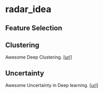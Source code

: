 # radar_idea
## Feature Selection

## Clustering
Awesome Deep Clustering. [[url]](https://github.com/zhoushengisnoob/DeepClustering)

## Uncertainty
Awesome Uncertainty in Deep learning. [[url]](https://github.com/ENSTA-U2IS/awesome-uncertainty-deeplearning)
